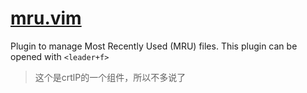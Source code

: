 # [mru.vim](https://github.com/vim-scripts/mru.vim)
Plugin to manage Most Recently Used (MRU) files. This plugin can be opened with `<leader+f>`
 > 这个是crtlP的一个组件，所以不多说了  



